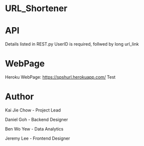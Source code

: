 # URL_Shortener

# API

Details listed in REST.py
UserID is required, follwed by long url_link

# WebPage

Heroku WebPage: https://spshurl.herokuapp.com/
Test

# Author

Kai Jie Chow - Project Lead

Daniel Goh - Backend Designer

Ben Wo Yew - Data Analytics

Jeremy Lee - Frontend Designer
